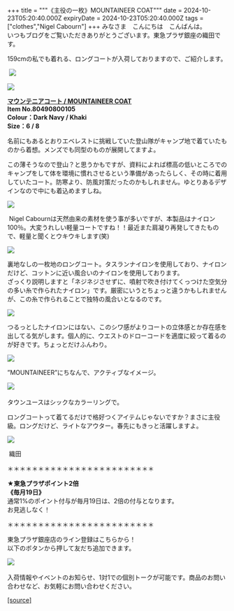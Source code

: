 +++
title = """《主役の一枚》MOUNTAINEER COAT"""
date = 2024-10-23T05:20:40.000Z
expiryDate = 2024-10-23T05:20:40.000Z
tags = ["clothes","Nigel Cabourn"]
+++
みなさま　こんにちは　こんばんは。  
いつもブログをご覧いただきありがとうございます。東急プラザ銀座の織田です。

159cmの私でも着れる、ロングコートが入荷しておりますので、ご紹介します。

 ![](https://cdn.shopify.com/s/files/1/0094/9295/5196/files/IMG_5638_d3aa0fc9-b495-439e-b772-db747aec0387_480x480.jpg?v=1729248023)

![](https://cdn.shopify.com/s/files/1/0094/9295/5196/files/IMG_5639_ee93d7a2-f03b-4701-8006-ee39c4b5d8b1_480x480.jpg?v=1729248022)

[**マウンテニアコート / MOUNTAINEER COAT**](https://cabourn.jp/products/80490800105)  
**Item No.80490800105**  
**Colour：Dark Navy / Khaki**  
**Size：6 / 8**

名前にもあるとおりエベレストに挑戦していた登山隊がキャンプ地で着ていたものから着想。メンズでも同型のものが展開してますよ。

この薄そうなので登山？と思うかもですが、資料によれば標高の低いところでのキャンプをして体を環境に慣れさせるという準備があったらしく、その時に着用していたコート。防寒より、防風対策だったのかもしれません。ゆとりあるデザインなので中にも着込めますしね。

![](https://cdn.shopify.com/s/files/1/0094/9295/5196/files/IMG_5640_0cb943bb-1017-4c38-a7bb-c8d1d13c4940_480x480.jpg?v=1729248023)

 Nigel Cabournは天然由来の素材を使う事が多いですが、本製品はナイロン100％。大変うれしい軽量コートですね！！最近また肩凝り再発してきたもので、軽量と聞くとウキウキします(笑)

![](https://cdn.shopify.com/s/files/1/0094/9295/5196/files/IMG_5872_480x480.jpg?v=1729659437)

裏地なしの一枚地のロングコート。タスランナイロンを使用しており、ナイロンだけど、コットンに近い風合いのナイロンを使用しております。  
ざっくり説明しますと「ネジネジさせずに、噴射で吹き付けてくっつけた空気分の多い糸で作られたナイロン」です。厳密にいうとちょっと違うかもしれませんが、この糸で作られることで独特の風合いとなるのです。

![](https://cdn.shopify.com/s/files/1/0094/9295/5196/files/IMG_5865_480x480.jpg?v=1729659437)

つるっとしたナイロンにはない、このシワ感がよりコートの立体感とか存在感を出してる気がします。個人的に、ウエストのドローコードを適度に絞って着るのが好きです。ちょっとだけふんわり。

![](https://cdn.shopify.com/s/files/1/0094/9295/5196/files/IMG_5786_480x480.jpg?v=1729592219)

”MOUNTAINEER”にちなんで、アクティブなイメージ。

![](https://cdn.shopify.com/s/files/1/0094/9295/5196/files/IMG_5844_480x480.jpg?v=1729659437)　

タウンユースはシックなカラーリングで。

ロングコートって着てるだけで格好つくアイテムじゃないですか？まさに主役級。ロングだけど、ライトなアウター。春先にもきっと活躍しますよ。

![](https://cdn.shopify.com/s/files/1/0094/9295/5196/files/IMG_5733_480x480.jpg?v=1729593146)

 織田

＊＊＊＊＊＊＊＊＊＊＊＊＊＊＊＊＊＊＊＊＊＊＊＊  
  
**★東急プラザポイント2倍  
《毎月19日》**  
通常1%のポイント付与が毎月19日は、2倍の付与となります。  
お見逃しなく！  
  
＊＊＊＊＊＊＊＊＊＊＊＊＊＊＊＊＊＊＊＊＊＊＊＊

東急プラザ銀座店のライン登録はこちらから！  
以下のボタンから押して友だち追加できます。 

[![](https://scdn.line-apps.com/n/line_add_friends/btn/ja.png)](https://lin.ee/BYB8FHk) 

入荷情報やイベントのお知らせ、1対1での個別トークが可能です。商品のお問い合わせなど、お気軽にお問い合わせください。

[[source]](https://cabourn.jp/blogs/shop-info/tokyu20241023)
